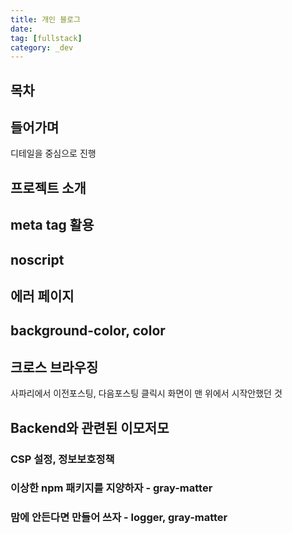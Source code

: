 ```yaml
---
title: 개인 블로그
date:
tag: [fullstack]
category: _dev
---
```


## 목차

## 들어가며

디테일을 중심으로 진행

## 프로젝트 소개

## meta tag 활용

## noscript

## 에러 페이지

## background-color, color

## 크로스 브라우징

사파리에서 이전포스팅, 다음포스팅 클릭시 화면이 맨 위에서 시작안했던 것

## Backend와 관련된 이모저모

### CSP 설정, 정보보호정책

### 이상한 npm 패키지를 지양하자 - gray-matter

### 맘에 안든다면 만들어 쓰자 - logger, gray-matter
